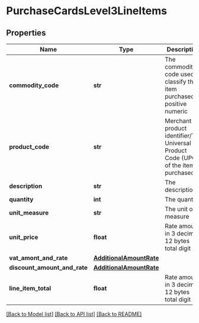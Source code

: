 # PurchaseCardsLevel3LineItems

## Properties
Name | Type | Description | Notes
------------ | ------------- | ------------- | -------------
**commodity_code** | **str** | The commodity code used to classify the item purchased, positive numeric | [optional] 
**product_code** | **str** | Merchant product identifier/The Universal Product Code (UPC) of the item purchased | [optional] 
**description** | **str** | The description | [optional] 
**quantity** | **int** | The quantity | [optional] 
**unit_measure** | **str** | The unit of measure | [optional] 
**unit_price** | **float** | Rate amount in 3 decimal 12 bytes total digit | [optional] 
**vat_amont_and_rate** | [**AdditionalAmountRate**](AdditionalAmountRate.md) |  | [optional] 
**discount_amount_and_rate** | [**AdditionalAmountRate**](AdditionalAmountRate.md) |  | [optional] 
**line_item_total** | **float** | Rate amount in 3 decimal 12 bytes total digit | [optional] 

[[Back to Model list]](../README.md#documentation-for-models) [[Back to API list]](../README.md#documentation-for-api-endpoints) [[Back to README]](../README.md)



